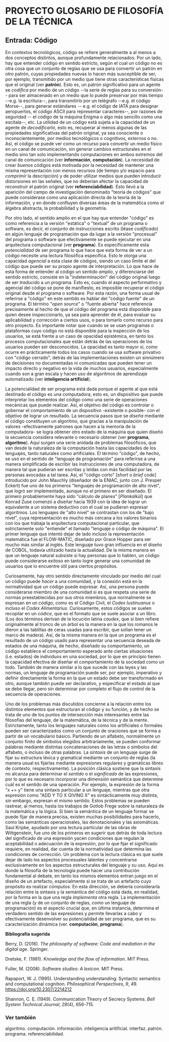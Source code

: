 PROYECTO GLOSARIO DE FILOSOFÍA DE LA TÉCNICA
============================================

Entrada: Código
---------------

En contextos tecnológicos, código se refiere generalmente a al menos a
dos conceptos distintos, aunque profundamente relacionados. Por un lado,
hay que entender código en sentido estricto, según el cual un código no
es otra cosa que un conjunto de reglas que se usa para convertir un
patrón en otro patrón, cuyas propiedades nuevas lo hacen más susceptible
de ser, por ejemplo, transmitido por un medio que tiene otras
características físicas que el original (ver **patrón**). Esto es, un
patrón significativo para un agente se *codifica* por medio de un código
--la serie de reglas para su conversión-- para ser almacenado en un
medio que lo puede preservar por más tiempo --e.g. la escritura--, para
transmitirlo por un telégrafo --e.g. el código Morse--, para generar
estándares -- e.g. el código de IATA para designar aeropuertos, el
código ASCII para representar caracteres--, por razones de seguridad --
el código de la máquina Enigma o algo más sencillo como una escítala--,
etc. La utilidad de un código está sujeta a la capacidad de un agente de
*decodificarlo*, esto es, recuperar al menos algunas de las propiedades
significativas del patrón original, ya sea consciente o
inconscientemente, por medios tecnológicos o cognitivos, externos o no.
Así, el código se puede ver como un recurso para convertir un medio
físico en un canal de comunicación, sin generar cambios estructurales en
el medio sino tan solo implementando computaciones en ambos extremos del
canal de comunicación (ver **información**, **computación**). La
necesidad de crear *buenos* códigos está motivada por la necesidad de
mantener una misma representación con menos recursos (de tiempo y/o
espacio para *comprimir* la descripción) y de poder utilizar medios que
pueden introducir distorsiones en las señales, que no deberían afectar
la capacidad de reconstruir el patrón original (ver
**referenciabilidad**). Esto llevó a la aparición del campo de
investigación denominado "teoría de códigos" que puede considerase como
una aplicación directa de la teoría de la información, y en donde
confluyen diversas áreas de la matemática como el álgebra abstracta, la
probabilidad y la geometría.

Por otro lado, el sentido amplio en el que hay que entender "código" es
como referencia a la versión "estática" o "textual" de un programa o
software, es decir, el conjunto de instrucciones escrito (léase
*codificado*) en algún lenguaje de programación que da lugar a la
versión "procesual" del programa o software que efectivamente se puede
ejecutar en una arquitectura computacional (ver **programa**). Es
específicamente esta *potencialidad* de ser programa lo que hace que
esta forma de ver a un código necesite una lectura filosófica
específica. Esto le otorga una capacidad *agencial* a esta clase de
códigos, siendo un caso límite el del código que puede ser su propio
agente de interpretación. Lo que hace de esta forma de entender al
código un sentido *amplio*, y diferenciarse del sentido estricto,
consiste en la "indeterminación" del código original luego de ser
*traducido* a un programa. Esto es, cuando el aspecto performativo y
agencial del código se pone de manifiesto, es imposible recuperar el
código original desde el programa o software. Por esta razón, una forma
usual de referirse a "código" en este sentido es hablar del "código
fuente" de un programa. El término "*open source*" o "fuente abierta"
hace referencia precisamente al hecho de que el código del programa está
disponible para quien desee inspeccionarlo, ya sea para aprender de él,
para evaluar su aplicabilidad y corrección a ciertos usos, o para
tomarlo como recurso para otro proyecto. Es importante notar que cuando
se se usan programas o plataformas cuyo código no está disponible para
la inspección de los usuarios, se está frente a un caso de opacidad
epistémica, en tanto los procesos computacionales que están detrás de
las operaciones de los usuarios pueden ser desconocidos. La opacidad es
tanto mayor si, como ocurre en prácticamente todos los casos cuando se
usa software privativo con "código cerrado", detrás de las
implementaciones existen un sinnúmero de decisiones no documentadas ni
comunicadas que pueden tener un impacto directo y negativo en la vida de
muchos usuarios, especialmente cuando son a gran escala y hacen uso de
algoritmos de aprendizaje automatizado (ver **inteligencia
artificial**).

La potencialidad de ser programa está dada porque el agente al que está
destinado el código es una computadora, esto es, un dispositivo que
puede interpretar los elementos del código como una serie de operaciones
mecánicas que puede realizar. Así, el objetivo del código es controlar o
gobernar el comportamiento de un dispositivo -existente o posible- con
el objetivo de lograr un resultado. La secuencia pasos que se *diseña*
mediante el código constituyen un algoritmo, que gracias a la
manipulación de valores -efectivamente patrones que hacen a la memoria
de la computadora- se logra obtener otro estado de la máquina que quien
diseñó la secuencia considera relevante o necesario obtener (ver
**programa**, **algoritmo**). Aquí surgen una serie anidada de problemas
filosóficos, que van desde la naturaleza de la computación hasta las
capacidades de los lenguajes, tanto naturales como artificiales. El
término "código", de hecho, se usó en el sentido de "lenguaje de
programación" para referirse a una manera simplificada de escribir las
instrucciones de una computadora, de manera tal que pudieran ser
escritas y leídas con más facilidad por las personas avocadas a tal
tarea. Así, el "código corto" \[*short* o *brief code*\] introducido por
John Mauchly (diseñador de la ENIAC, junto con J. Presper Eckert) fue
uno de los primeros "lenguajes de programación de alto nivel", que logró
ser implementado, aunque no el primero en ser diseñado. El primero
probablemente haya sido "cálculo de planes" \[*Plankalkül*\] que Konrad
Zuse comenzó a diseñar hacia 1939 con la idea de lograr un equivalente a
un sistema deductivo con el cual se pudieran expresar algoritmos. Los
lenguajes de "alto nivel" se contrastan con los de "bajo nivel", cuya
representación es mucho más cercana a los valores binarios con los que
trabaja la arquitectura computacional particular, que estrictamente solo
"entiende" el llamado "lenguaje o código de máquina". El primer lenguaje
que intentó dejar de lado incluso la representación matemática fue el
FLOW-MATIC, diseñado por Grace Hopper para ser mucho más similar al
inglés. Este lenguaje tuvo gran influencia en el diseño de COBOL,
todavía utilizado hasta la actualidad. De la misma manera en que un
lenguaje natural subsiste si hay personas que lo hablen, un código puede
considerarse exitoso en tanto logre generar una comunidad de usuarios
que lo encuentre útil para ciertos propósitos.

Curiosamente, hay otro sentido directamente vinculado por medio del cual
un código puede *hacer* a una comunidad, y la conexión está en la
normatividad que un código puede expresar. Así, una persona puede
considerarse miembro de una comunidad si es que respeta una serie de
normas preestablecidas por sus otros miembros, que normalmente se
expresan en un *código*, como es el Código Civil, el *Codex Iustinuanus*
o incluso el *Codex Alimentarius*. Curiosamente, estos códigos se suelen
recopilar en un *códice*, que es el formato que se suele asociar a un
libro. (Los dos términos derivan de la locución latina *caudex*, que si
bien refiere originalmente al tronco de un árbol es la manera en la que
los romanos le dieron a las tablillas de ceras usadas para escribir, que
solían tener un marco de madera). Así, de la misma manera en la que un
programa es el resultado de un código usado para representar una
secuencia deseada de estados de una máquina, de hecho, diseñado su
comportamiento, un código establece el comportamiento esperado ante
ciertas situaciones (i.e. estados) de individuos en una sociedad, por lo
que en principio tienen la capacidad efectiva de diseñar el
comportamiento de la sociedad como un todo. También de manera similar a
lo que sucede con las leyes y las normas, un lenguaje de programación
puede ser, por ejemplo, imperativo y definir directamente la forma en la
que un estado debe ser transformado en otro, aunque también puede ser
declarativo, y especificar el estado al que se debe llegar, pero sin
determinar por completo el flujo de control de la secuencia de
operaciones.

Uno de los problemas más discutidos concierne a la relación entre los
distintos elementos que estructuran al código y su función, y de hecho
se trata de uno de los puntos de intersección más interesantes entre las
filosofías del lenguaje, de la matemática, de la técnica y de la mente.
Estrictamente, tanto los lenguajes naturales como los artificiales o
formales pueden ser caracterizados como un conjunto de oraciones que se
forma a partir de un vocabulario básico. Partiendo de un alfabeto,
normalmente un conjunto finito de símbolos elegidos arbitrariamente, se
pueden conformar palabras mediante distintas concatenaciones de las
letras o símbolos del alfabeto, o incluso de otras palabras. La
*sintaxis* de un lenguaje surge de fijar su estructura léxica y
gramatical mediante un conjunto de reglas (la manera usual es fijarlas
mediante expresiones regulares y gramáticas libres de contexto,
respectivamente). La posición clásica sostiene que la sintaxis no
alcanza para determinar el *sentido* o el *significado* de las
expresiones, por lo que es necesario incorporar una dimensión semántica
que determine cuál es el sentido de una operación. Por ejemplo, la
expresión de la forma "x += y" tiene una sintaxis particular a un
lenguaje, mientras que otra expresión como "ADD Y TO X GIVING X" es
sintácticamente muy distinta, sin embargo, expresan el mismo sentido.
Estos problemas se pueden rastrear, al menos, hasta los trabajos de
Gotlob Frege sobre la naturaleza de la matemática y la lógica. Si bien
la semántica de un lenguaje formar se puede fijar de manera precisa,
existen muchas posibilidades para hacerlo, como las semánticas
operacionales, las denotacionales y las axiomáticas. Saul Kripke,
ayudado por una lectura particular de las obras de Wittgenstein, fue uno
de los primeros en sugerir que detrás de toda lectura del significado de
una expresión yacen condiciones que regulan la aceptabilidad o
adecuación de la expresión, por lo que fijar el significado requiere, en
realidad, dar cuenta de la normatividad que determina las condiciones de
corrección. Un problema con la lectura clásica es que suele dejar de
lado los aspectos procesuales latentes y concentrarse exclusivamente en
los aspectos estructurales del lenguaje y su uso. Aquí es donde la
filosofía de la tecnología puede hacer una contribución fundamental al
debate, en tanto los mismos elementos entran juego en el diseño de un
artefacto, especialmente si se trata de un artefacto cuyo propósito es
realizar cómputos. En esta dirección, se debería considerarla relación
entre la sintaxis y la semántica del código está dada, en realidad, por
la forma en la que una regla *implementa* otra regla. La implementación
de una regla (y de un conjunto de reglas, como un lenguaje de
programación) es el aspecto crucial que, en última instancia, determina
el verdadero sentido de las expresiones y permite llevarlas a cabo y
efectivamente desenvolver su potencialidad de ser programa, que es su
caracterización dinámica (ver. **computación**, **programa**).

**Bibliografía sugerida**

Berry, D. (2016). *The philosophy of software: Code and mediation in the
digital age*. Springer.

Dretske, F. (1981). *Knowledge and the flow of information*. MIT Press.

Fuller, M. (2008). *Software studies: A lexicon*. MIT Press.

Rapaport, W. J. (1995). Understanding understanding: Syntactic semantics
and computational cognition. *Philosophical Perspectives*, *9*, 49.
<https://doi.org/10.2307/2214212>

Shannon, C. E. (1949). Communication Theory of Secrecy Systems. *Bell
System Technical Journal*, *28*(4), 656-715.

### Ver también

algoritmo. computación. información. inteligencia aritificial. interfaz.
patrón. programa. referenciabilidad.
